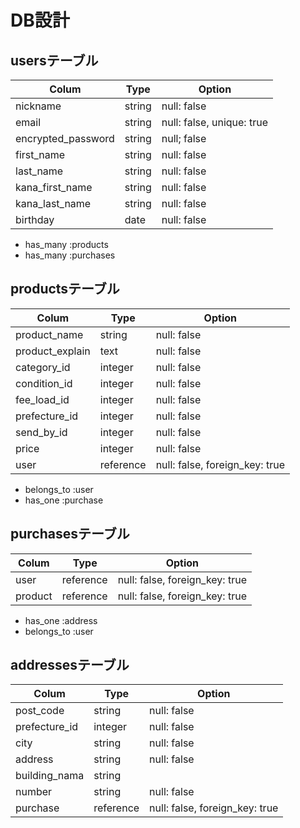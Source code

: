 # DB設計

## usersテーブル

| Colum              | Type    | Option      |
| ---------------    | ------- | ----------- |
| nickname           | string  | null: false |
| email              | string  | null: false, unique: true |
| encrypted_password | string  | null; false |
| first_name         | string  | null: false |
| last_name          | string  | null: false |
| kana_first_name    | string  | null: false |
| kana_last_name     | string  | null: false |
| birthday           | date    | null: false |

- has_many :products
- has_many :purchases

## productsテーブル

| Colum           | Type      | Option      |
| --------------  | -----     | ----------- |
| product_name    | string    | null: false |
| product_explain | text      | null: false |
| category_id     | integer   | null: false |
| condition_id    | integer   | null: false |
| fee_load_id     | integer   | null: false |
| prefecture_id   | integer   | null: false |
| send_by_id      | integer   | null: false |
| price           | integer   | null: false |
| user            | reference | null: false, foreign_key: true |

- belongs_to :user
- has_one :purchase

## purchasesテーブル

| Colum   | Type      | Option      |
| ------- | --------- | ----------- |
| user    | reference | null: false, foreign_key: true |
| product | reference | null: false, foreign_key: true |

- has_one :address
- belongs_to :user

## addressesテーブル

| Colum         | Type      | Option |
| ------------- | --------- | ------ |
| post_code     | string    | null: false |
| prefecture_id | integer   | null: false |
| city          | string    | null: false |
| address       | string    | null: false |
| building_nama | string    |
| number        | string    | null: false |
| purchase      | reference | null: false, foreign_key: true |
